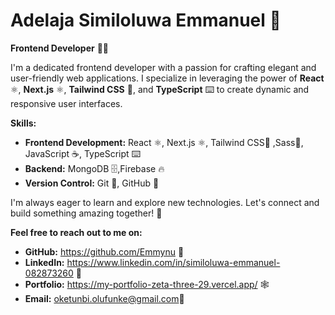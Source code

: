 # Adelaja Similoluwa Emmanuel 🚀

**Frontend Developer** 👨‍💻

I'm a dedicated frontend developer with a passion for crafting elegant and user-friendly web applications. I specialize in leveraging the power of **React** ⚛️, **Next.js** ⚛️, **Tailwind CSS** 🎨, and **TypeScript**  ⌨️ to create dynamic and responsive user interfaces.

**Skills:**

* **Frontend Development:** React ⚛️, Next.js ⚛️, Tailwind CSS💅 ,Sass🎨, JavaScript ☕, TypeScript ⌨️
* **Backend:** MongoDB 🗄️,Firebase 🔥
* **Version Control:** Git 🐙, GitHub 🐙

I'm always eager to learn and explore new technologies. Let's connect and build something amazing together! 🚀

**Feel free to reach out to me on:**

* **GitHub:** https://github.com/Emmynu 🐙
* **LinkedIn:**  https://www.linkedin.com/in/similoluwa-emmanuel-082873260 💼
* **Portfolio:** https://my-portfolio-zeta-three-29.vercel.app/ 🕸
* **Email:** oketunbi.olufunke@gmail.com📧
